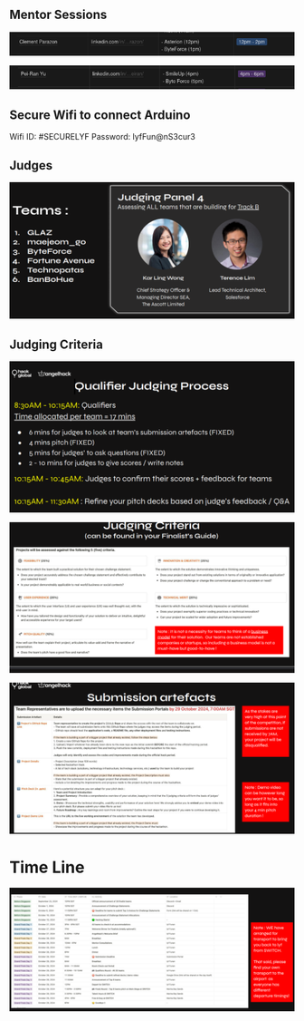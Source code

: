 ## Mentor Sessions

![alt text](image.png)

![alt text](image-1.png)

## Secure Wifi to connect Arduino

Wifi ID: #SECURELYF
Password: lyfFun@nS3cur3

## Judges

![alt text](image-2.png)

## Judging Criteria

![alt text](image-4.png)

![alt text](image-6.png)

![alt text](image-5.png)

# Time Line

![alt text](image-7.png)
